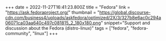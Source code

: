 +++
date = 2022-11-27T16:41:23.800Z
title = "Fedora"
link = "https://ask.fedoraproject.org/"
thumbnail = "https://global.discourse-cdn.com/business4/uploads/askfedora/optimized/2X/3/327b8e6ac0c294a06071ca03aa640c497c081815_2_180x180.png"
snippet="Support and discussion about the Fedora (distro-linux)"
tags = ["fedora", "fedora-community", "linux"]
+++
